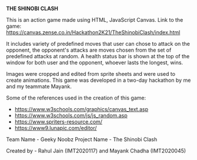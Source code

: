 **THE SHINOBI CLASH**

This is an action game made using HTML, JavaScript Canvas.
Link to the game:
https://canvas.zense.co.in/Hackathon2K21/TheShinobiClash/index.html

It includes variety of predefined moves that user can chose to attack on the opponent, the opponent's attacks are moves chosen from the set of predefined attacks at random. A health status bar is shown at the top of the window for both user and the opponent, whoever lasts the longest, wins.

Images were cropped and edited from sprite sheets and were used to create animations. This game was developed in a two-day hackathon by me and my teammate Mayank.

Some of the references used in the creation of this game:
 * https://www.w3schools.com/graphics/canvas_text.asp
 * https://www.w3schools.com/js/js_random.asp
 * https://www.spriters-resource.com/
 * https://www9.lunapic.com/editor/


Team Name - Geeky Noobz
Project Name - The Shinobi Clash

Created by - Rahul Jain (IMT2020117) and Mayank Chadha (IMT2020045)
